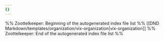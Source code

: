 ```yaml
---
{}
---
```

%% Zoottelkeeper: Beginning of the autogenerated index file list  %%
 [[DND Markdown/templates/organization/vix-organization|vix-organization]]
%% Zoottelkeeper: End of the autogenerated index file list  %%

